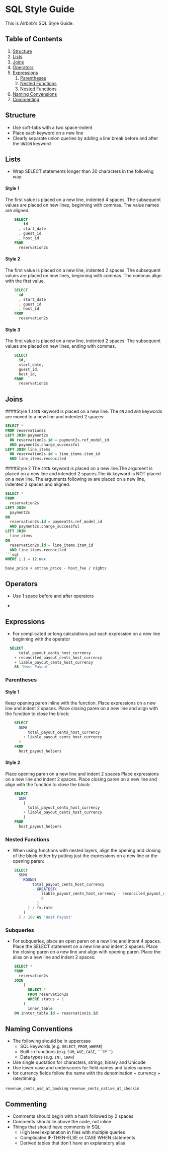 # SQL Style Guide

This is Airbnb's SQL Style Guide.

## Table of Contents
  1. [Structure](#structure)
  1. [Lists](#lists)
  1. [Joins](#joins)
  1. [Operators](#operators)
  1. [Expressions](#expressions) 
      1. [Parentheses](#parentheses)
      1. [Nested Functions](#nested-functions)
      1. [Nested Functions](#nested-functions)
  1.  [Naming Convensions](#naming-conventions)
  2.  [Commenting](#commenting)

      

## Structure
* Use soft-tabs with a two space-indent
* Place each keyword on a new line
* Clearly separate union queries by adding a line break before and after the ```UNION``` keyword

## Lists
* Wrap SELECT statements longer than 30 characters in the following way:

#### Style 1
The first value is placed on a new line, indented 4 spaces. The subsequent values are placed on new lines, beginning with commas. The value names are aligned. 
```sql
    SELECT
        id
      , start_date
      , guest_id
      , host_id      
    FROM
      reservation2s
```

#### Style 2
The first value is placed on a new line, indented 2 spaces. The subsequent values are placed on new lines, beginning with commas. The commas align with the first value. 
```sql
    SELECT
      id
      , start_date
      , guest_id
      , host_id      
    FROM
      reservation2s
```
#### Style 3
The first value is placed on a new line, indented 2 spaces. The subsequent values are placed on new lines, ending with commas.
```sql
    SELECT
      id, 
      start_date,
      guest_id,
      host_id,      
    FROM
      reservation2s
```

## Joins
####Style 1
 ```JOIN``` keyword is placed on a new line. The ```ON``` and ```AND``` keywords are moved to a new line and indented 2 spaces: 
```sql 
SELECT *
FROM reservation2s 
LEFT JOIN payment2s 
  ON reservation2s.id = payment2s.ref_model_id 
  AND payment2s.charge_successful
LEFT JOIN line_items 
  ON reservation2s.id = line_items.item_id 
  AND line_items.reconciled 
```
####Style 2
  The ```JOIN``` keyword is placed on a new line.The argument is placed on a new line and intended 2 spaces.The ```ON``` keyword is NOT placed on a new line. The arguments following ```ON``` are placed on a new line, indented 2 spaces and aligned.
```sql 
SELECT *
FROM 
  reservation2s 
LEFT JOIN 
  payment2s 
ON 
  reservation2s.id = payment2s.ref_model_id 
  AND payment2s.charge_successful
LEFT JOIN 
  line_items 
ON 
  reservation2s.id = line_items.item_id 
  AND line_items.reconciled
```sql 
WHERE i.i = i2.max
```
```base_price + extras_price - host_fee / nights```

## Operators
* Use 1 space before and after operators
* ```

## Expressions
* For complicated or long calculations put each expression on a new line beginning with the operator

```sql
  SELECT
      total_payout_cents_host_currency
    + reconciled_payout_cents_host_currency
    + liable_payout_cents_host_currency 
    AS 'Host Payout'
```

### Parentheses
#### Style 1
 Keep opening paren inline with the function. Place expressions on a new line and indent 2 spaces. Place closing paren on a new line and align with the function to close the block: 
```sql    
    SELECT
      SUM(
          total_payout_cents_host_currency 
        + liable_payout_cents_host_currency
      )
    FROM
      host_payout_helpers  
```
#### Style 2
 Place opening paren on a new line and indent 2 spaces  Place expressions on a new line and indent 2 spaces. Place closing paren on a new line and align with the function to close the block:
```sql
    SELECT
      SUM
        (
          total_payout_cents_host_currency 
        + liable_payout_cents_host_currency
        )
    FROM
      host_payout_helpers 
```
### Nested Functions
* When using functions with nested layers, align the opening and closing of the block either by putting just the expressions on a new line or the opening paren:
```sql
    SELECT
      SUM(
        ROUND(
            total_payout_cents_host_currency
            - GREATEST(
                liable_payout_cents_host_currency - reconciled_payout_cents_host_currency,
                0
              )
          ) / fx.rate
        )
      ) / 100 AS 'Host Payout'
 ```

### Subqueries
* For subqueries, place an open paren on a new line and intent 4 spaces. Place the SELECT statement on a new line and indent 2 spaces. Place the closing paren on a new line and align with opening paren. Place the alias on a new line and indent 2 spaces:
```sql
    SELECT *
    FROM 
      reservation2s
    JOIN
        (
          SELECT * 
          FROM reservation2s
          WHERE status = 1
        ) 
          inner_table
    ON innter_table.id = reservation2s.id
 ```

## Naming Conventions
* The following should be in uppercase 
  - SQL keywords (e.g. ```SELECT```, ```FROM```, ```WHERE```) 
  - Built-in functions (e.g. ```SUM```, ```AVE```, ```CASE```, ````IF```)
  - Data types (e.g. ```INT```, ```CHAR```) 
* Use single quotation for characters, strings, binary and Unicode
* Use lower case and underscores for field names and tables names
* for currency fields follow the name with the denomination + currency + rate/timing:

```revenue_cents_usd_at_booking```
```revenue_cents_native_at_checkin```

## Commenting
* Comments should begin with a hash followed by 2 spaces
* Comments should lie above the code, not inline
* Things that should have comments in SQL:
  - High level explanation in files with multiple queries
  - Complicated IF-THEN-ELSE or CASE WHEN statements
  - Derived tables that don't have an explanatory alias




 
